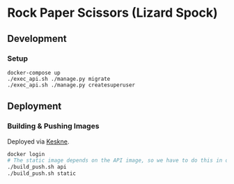 # Rock Paper Scissors (Lizard Spock)

## Development

### Setup

```
docker-compose up
./exec_api.sh ./manage.py migrate
./exec_api.sh ./manage.py createsuperuser
```

## Deployment

### Building & Pushing Images

Deployed via [Keskne](https://github.com/LucasPickering/keskne).

```sh
docker login
# The static image depends on the API image, so we have to do this in order
./build_push.sh api
./build_push.sh static
```
